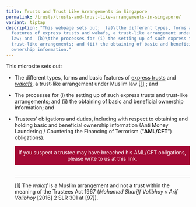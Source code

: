 ```yaml
---
title: Trusts and Trust Like Arrangements in Singapore
permalink: /trusts/trusts-and-trust-like-arrangements-in-singapore/
variant: tiptap
description: "This webpage sets out:  (a)\tthe different types, forms and basic
  features of express trusts and wakafs, a trust-like arrangement under Muslim
  law; and  (b)\tthe processes for (i) the setting up of such express trusts and
  trust-like arrangements; and (ii) the obtaining of basic and beneficial
  ownership information."
---
```

<p>This microsite sets out:</p>
<ul data-tight="true" class="tight">
<li>
<p>The different types, forms and basic features of <a href="https://www.mlaw.gov.sg/trusts/express-trusts/" rel="noopener noreferrer nofollow" target="_blank">express trusts</a> and <em><a href="https://www.mlaw.gov.sg/trusts/wakafs/" rel="noopener noreferrer nofollow" target="_blank">wakafs</a></em>,
a trust-like arrangement under Muslim law <a href="#_ftn1" rel="noopener noreferrer nofollow" target="_blank">[1]</a> ; and</p>
<p></p>
<p></p>
</li>
<li>
<p>The processes for (i) the setting up of such express trusts and trust-like
arrangements; and (ii) the obtaining of basic and beneficial ownership
information; and</p>
<p></p>
</li>
<li>
<p>Trustees’ obligations and duties, including with respect to obtaining
and holding basic and beneficial ownership information (Anti Money Laundering
/ Countering the Financing of Terrorism (“<strong>AML/CFT</strong>”) obligations).</p>
<p></p>
<p></p>
	
<a href="https://eservices.mlaw.gov.sg/enquiry/" style="display:inline-block;padding:10px;color:#fff;background:#a40935;text-decoration:none;text-align:center">If you suspect a trustee may have breached his AML/CFT obligations, please write to us at this link.</a><br><br>
	
<hr>
<p></p>
<p><a href="#_ftnref1" rel="noopener noreferrer nofollow" target="_blank">[1]</a> The <em>wakaf </em>is
a Muslim arrangement and not a trust within the meaning of the Trustees
Act 1967 (<em>Mohamed Shariff Valibhoy v Arif Valibhoy </em>[2016] 2 SLR
301 at [97]).&nbsp;</p>
<p></p>
<p></p>
</li>
</ul>
<p></p>